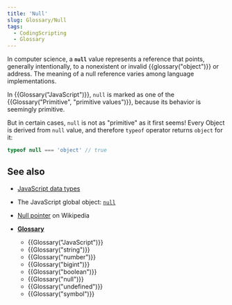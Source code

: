 ```yaml
---
title: 'Null'
slug: Glossary/Null
tags:
  - CodingScripting
  - Glossary
---
```

In computer science, a **`null`** value represents a reference that points, generally intentionally, to a nonexistent or invalid {{glossary("object")}} or address. The meaning of a null reference varies among language implementations.

In {{Glossary("JavaScript")}}, `null` is marked as one of the {{Glossary("Primitive", "primitive values")}}, because its behavior is seemingly primitive.

But in certain cases, `null` is not as "primitive" as it first seems! Every Object is derived from `null` value, and therefore `typeof` operator returns `object` for it:

```js
typeof null === 'object' // true
```

## See also

- [JavaScript data types](/en-US/docs/Web/JavaScript/Data_structures)
- The JavaScript global object: [`null`](/en-US/docs/Web/JavaScript/Reference/Operators/null)
- [Null pointer](https://en.wikipedia.org/wiki/Null_pointer) on Wikipedia
- **[Glossary](/en-US/docs/Glossary)**

  - {{Glossary("JavaScript")}}
  - {{Glossary("string")}}
  - {{Glossary("number")}}
  - {{Glossary("bigint")}}
  - {{Glossary("boolean")}}
  - {{Glossary("null")}}
  - {{Glossary("undefined")}}
  - {{Glossary("symbol")}}
